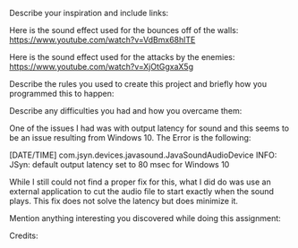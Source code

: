 Describe your inspiration and include links:

Here is the sound effect used for the bounces off of the walls: https://www.youtube.com/watch?v=VdBmx68hlTE

Here is the sound effect used for the attacks by the enemies: https://www.youtube.com/watch?v=XjOtGgxaX5g



Describe the rules you used to create this project and briefly how you programmed this to happen:



Describe any difficulties you had and how you overcame them:

One of the issues I had was with output latency for sound and this seems to be an issue resulting from Windows 10. The Error is the following:

[DATE/TIME] com.jsyn.devices.javasound.JavaSoundAudioDevice <init>
INFO: JSyn: default output latency set to 80 msec for Windows 10

While I still could not find a proper fix for this, what I did do was use an external application to cut the audio file to start exactly when the sound plays. This fix does not solve the latency but does minimize it.



Mention anything interesting you discovered while doing this assignment:



Credits:
